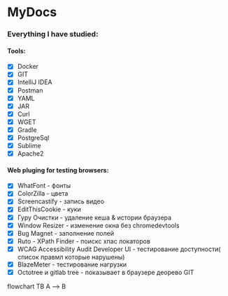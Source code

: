 # MyDocs

### Everything I have studied:

#### Tools:
- [X] Docker
- [X] GIT
- [X] IntelliJ IDEA
- [X] Postman
- [X] YAML
- [X] JAR
- [X] Curl
- [X] WGET
- [X] Gradle
- [X] PostgreSql
- [X] Sublime
- [X] Apache2

#### Web pluging for testing browsers:
- [X] WhatFont - фонты
- [X] ColorZilla - цвета
- [X] Screencastify - запись видео
- [X] EditThisCookie - куки
- [X] Гуру Очистки - удаление кеша & истории браузера
- [X] Window Resizer - изменение окна без chromedevtools
- [X] Bug Magnet - заполнение полей
- [X] Ruto - XPath Finder - поискс хпас локаторов
- [X] WCAG Accessibility Audit Developer UI - тестирование доступности( список правмл которые нарушены)
- [X] BlazeMeter - тестирование нагрузки
- [X] Octotree и gitlab tree - показывает в браузере деорево GIT

flowchart TB
А --> B
